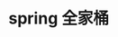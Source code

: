 <!--
 * @Author: Aimony
 * @Date: 2024-10-08 08:24:31
 * @LastEditors: Aimony
 * @FilePath: \vblog\docs\back-end\spring\index.md
-->
# spring 全家桶